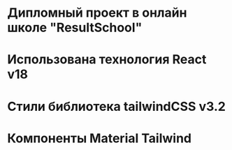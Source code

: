 # Дипломный проект в онлайн школе "ResultSchool"
# Использована технология React v18
# Стили библиотека tailwindCSS v3.2
# Компоненты Material Tailwind
